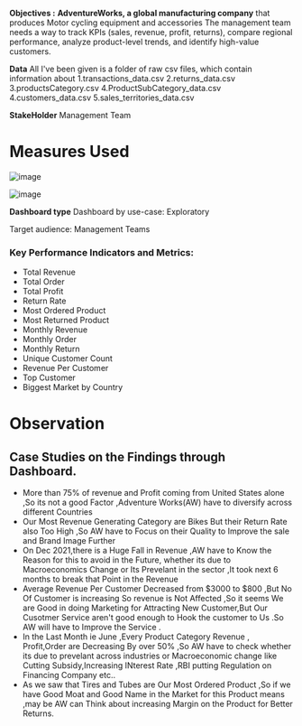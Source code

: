 
**Objectives :**
**AdventureWorks, a global manufacturing company** that produces Motor cycling equipment and accessories
The management team needs a way to track KPIs (sales, revenue, profit, returns), compare regional performance, analyze product-level trends, and identify high-value customers.

**Data**
All I've been given is a folder of raw csv files, which contain information about 
1.transactions_data.csv
2.returns_data.csv
3.productsCategory.csv
4.ProductSubCategory_data.csv
4.customers_data.csv
5.sales_territories_data.csv

**StakeHolder**
Management Team 


# Measures Used 

![image](https://github.com/thiru1999/SalesAnalytics/assets/42457037/374aa673-50dc-45f4-af68-cf0ee8d756bd)

![image](https://github.com/thiru1999/SalesAnalytics/assets/42457037/ddeb0493-1a50-4d4d-810f-1128ce88dba4)


**Dashboard type**
Dashboard by use-case: Exploratory

Target audience: Management Teams


### Key Performance Indicators and Metrics:
- Total Revenue
- Total Order
- Total Profit
- Return Rate 
- Most Ordered Product 
- Most Returned Product 
- Monthly Revenue 
- Monthly Order 
- Monthly Return 
- Unique Customer Count 
- Revenue Per Customer 
- Top Customer 
- Biggest Market by Country 

# Observation
## Case Studies on the Findings through Dashboard.
- More than 75% of revenue and Profit coming from United States alone ,So its not a good Factor ,Adventure Works(AW) have to diversify across different Countries
- Our Most Revenue Generating Category are Bikes But their Return Rate also Too High ,So AW have to Focus on their Quality to Improve the sale and Brand Image Further
- On Dec 2021,there is a Huge Fall in Revenue ,AW have to Know the Reason for this to avoid in the Future, whether its due to Macroeconomics Change or Its Prevelant in the sector ,It took next 6 months to break that Point in the Revenue
- Average Revenue Per Customer Decreased from $3000 to $800 ,But No Of Customer is increasing So revenue is Not Affected ,So it seems We are Good in doing Marketing for Attracting New Customer,But Our Cusotmer Service aren't good enough to Hook the customer to Us .So AW will have to Improve the Service .
- In the Last Month ie June ,Every Product Category Revenue , Profit,Order are Decreasing By over 50% ,So AW have to check whether its due to prevelant across industries or Macroeconomic change like Cutting Subsidy,Increasing INterest Rate ,RBI putting Regulation on Financing Company etc..
- As we saw that Tires and Tubes are Our Most Ordered Product ,So if we have Good Moat and Good Name in the Market for this Product means ,may be AW can Think about increasing Margin on the Product for Better Returns.
